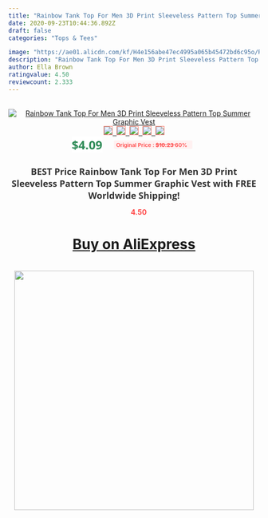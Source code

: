 ```yaml
---
title: "Rainbow Tank Top For Men 3D Print Sleeveless Pattern Top Summer Graphic Vest"
date: 2020-09-23T10:44:36.892Z
draft: false
categories: "Tops & Tees"

image: "https://ae01.alicdn.com/kf/H4e156abe47ec4995a065b45472bd6c95o/Rainbow-Tank-Top-For-Men-3D-Print-Sleeveless-Pattern-Top-Summer-Graphic-Vest.jpg"
description: "Rainbow Tank Top For Men 3D Print Sleeveless Pattern Top Summer Graphic Vest"
author: Ella Brown
ratingvalue: 4.50
reviewcount: 2.333
---
```

<br>
<div style="text-align: center;">
<a href="https://s.click.aliexpress.com/e/_AFKzq9" target="_blank" rel="nofollow noopener noreferrer"><img alt="Rainbow Tank Top For Men 3D Print Sleeveless Pattern Top Summer Graphic Vest" class="magnifier-image" src="https://ae01.alicdn.com/kf/H4e156abe47ec4995a065b45472bd6c95o/Rainbow-Tank-Top-For-Men-3D-Print-Sleeveless-Pattern-Top-Summer-Graphic-Vest.jpg_640x640.jpg">
<br>
<img style="border:1px solid salmon" src="https://ae01.alicdn.com/kf/H4e156abe47ec4995a065b45472bd6c95o/Rainbow-Tank-Top-For-Men-3D-Print-Sleeveless-Pattern-Top-Summer-Graphic-Vest.jpg_120x120.jpg">&nbsp;&nbsp;<img style="border:1px solid salmon" src="https://ae01.alicdn.com/kf/Hca95ead4f3eb45bf93e0b926496c9256i/Rainbow-Tank-Top-For-Men-3D-Print-Sleeveless-Pattern-Top-Summer-Graphic-Vest.jpg_120x120.jpg">&nbsp;&nbsp;<img style="border:1px solid salmon" src="_120x120.jpg">&nbsp;&nbsp;<img style="border:1px solid salmon" src="_120x120.jpg">&nbsp;&nbsp;<img style="border:1px solid salmon" src="_120x120.jpg"></a></div><br0>
<div style="text-align: center;"><span style="background-color: white; border: 0px; box-sizing: border-box; color: seagreen; display: inline-block; font-family: &quot;open sans&quot; , &quot;arial&quot; , &quot;helvetica&quot; , sans-serif , &quot;heiti&quot;; font-size: 24px; font-stretch: inherit; font-weight: 700; line-height: inherit; margin: 0px 10px 0px 0px; padding: 0px; vertical-align: middle;">$4.09 </span>
<span style="background: rgb(255 , 241 , 241); border-radius: 3px; border: 0px; box-sizing: border-box; color: #ff4747; display: inline-block; font-family: inherit; font-size: 12px; font-stretch: inherit; font-style: inherit; font-variant: inherit; font-weight: 600; line-height: inherit; margin: 0px; padding: 2px 5px; transform: scale(0.9); vertical-align: middle;">Original Price : <b style="text-decoration: line-through;">$10.23 </b> 60%&nbsp;&nbsp;</span></div>
<h1 style="color: #333333; display: inline-block; font-family: &quot;open sans&quot; , &quot;arial&quot; , &quot;helvetica&quot; , sans-serif , &quot;heiti&quot;; font-size: 18px; font-stretch: inherit; font-weight: 700; text-align: center;">BEST Price Rainbow Tank Top For Men 3D Print Sleeveless Pattern Top Summer Graphic Vest with FREE Worldwide Shipping!</h1>
<div style="color: #ff4747; text-align: center;">
<img src="https://4.bp.blogspot.com/-M0ZcTcb-5uY/XleCXlxnR4I/AAAAAAAAAEc/OrjgMkXV1oMQFaCRZj5HQwOCBcu3w1FegCPcBGAYYCw/s1600/star.png" style="height: 15px;">&nbsp;<b>4.50</b></div>
<div class="button_cont" align="center"><a class="buynow_a" href="https://s.click.aliexpress.com/e/_AFKzq9" target="_blank" rel="nofollow noopener noreferrer"><H1>Buy on AliExpress</H1></a></div><br>
<div class="separator" style="clear: both; text-align: center;">
<img src="https://lh3.googleusercontent.com/-pTy5HemUv9M/XlePHvY0dAI/AAAAAAAAAE4/0nX5iRUoIWY8eMW9Dpxeirr157OZliDIgCLcBGAsYHQ/s1600/badge.gif" width="480">
</div>
